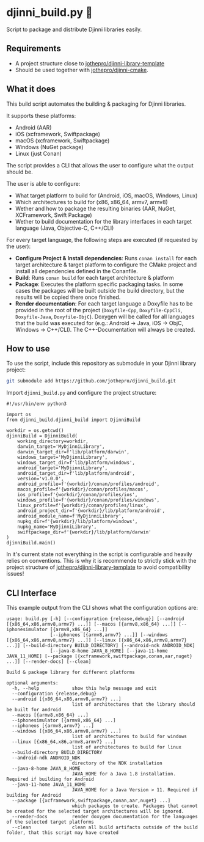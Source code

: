# djinni_build.py 🦎

Script to package and distribute Djinni libraries easily.

## Requirements

- A project structure close to [jothepro/djinni-library-template](https://github.com/jothepro/djinni-library-template)
- Should be used together with [jothepro/djinni-cmake](https://github.com/jothepro/djinni-cmake).


## What it does

This build script automates the building & packaging for Djinni libraries.

It supports these platforms:

- Android (AAR)
- iOS (xcframework, Swiftpackage)
- macOS (xcframework, Swiftpackage)
- Windows (NuGet package)
- Linux (just Conan)

The script provides a CLI that allows the user to configure what the output should be.

The user is able to configure:

- What target platform to build for (Android, iOS, macOS, Windows, Linux)
- Which architectures to build for (x86, x86_64, armv7, armv8)
- Wether and how to package the resulting binaries (AAR, NuGet, XCFramework, Swift Package)
- Wether to build documentation for the library interfaces in each target language (Java, Objective-C, C++/CLI)

For every target language, the following steps are executed (if requested by the user):

- **Configure Project & Install dependencies**: Runs `conan install` for each target architecture & target platform
  to configure the CMake project and install all dependencies defined in the Conanfile.
- **Build**: Runs `conan build` for each target architecture & platform
- **Package**: Executes the platform specific packaging tasks. In some cases the packages will be built outside the
  build directory, but the results will be copied there once finished.
- **Render documentation**: For each target language a Doxyfile has to be provided in the root of the project
  (`Doxyfile-Cpp`, `Doxyfile-CppCli`, `Doxyfile-Java`, `Doxyfile-ObjC`). Doxygen will be called for all languages that
  the build was executed for (e.g.: Android -> Java, iOS -> ObjC, Windows -> C++/CLI). The C++-Documentation will always
  be created.


## How to use

To use the script, include this repository as submodule in your Djinni library project:

```bash
git submodule add https://github.com/jothepro/djinni_build.git
```

Import `djinni_build.py` and configure the project structure:

```python3
#!/usr/bin/env python3

import os
from djinni_build.djinni_build import DjinniBuild

workdir = os.getcwd()
djinniBuild = DjinniBuild(
    working_directory=workdir,
    darwin_target='MyDjinniLibrary',
    darwin_target_dir=f'lib/platform/darwin',
    windows_target='MyDjinniLibrary',
    windows_target_dir=f'lib/platform/windows',
    android_target='MyDjinniLibrary',
    android_target_dir=f'lib/platform/android',
    version='v1.0.0',
    android_profile=f'{workdir}/conan/profiles/android',
    macos_profile=f'{workdir}/conan/profiles/macos',
    ios_profile=f'{workdir}/conan/profiles/ios',
    windows_profile=f'{workdir}/conan/profiles/windows',
    linux_profile=f'{workdir}/conan/profiles/linux',
    android_project_dir=f'{workdir}/lib/platform/android',
    android_module_name=f'MyDjinniLibrary',
    nupkg_dir=f'{workdir}/lib/platform/windows',
    nupkg_name='MyDjinniLibrary',
    swiftpackage_dir=f'{workdir}/lib/platform/darwin'
)
djinniBuild.main()
```

In it's current state not everything in the script is configurable and heavily relies on conventions.
This is why it is recommende to strictly stick with the project structure of [jothepro/djinni-library-template](https://github.com/jothepro/djinni-library-template)
to avoid compatibility issues!

## CLI Interface

This example output from the CLI shows what the configuration options are:

```
usage: build.py [-h] [--configuration {release,debug}] [--android [{x86_64,x86,armv8,armv7} ...]] [--macos [{armv8,x86_64} ...]] [--iphonesimulator [{armv8,x86_64} ...]]
                [--iphoneos [{armv8,armv7} ...]] [--windows [{x86_64,x86,armv8,armv7} ...]] [--linux [{x86_64,x86,armv8,armv7} ...]] [--build-directory BUILD_DIRECTORY] [--android-ndk ANDROID_NDK]
                [--java-8-home JAVA_8_HOME] [--java-11-home JAVA_11_HOME] [--package [{xcframework,swiftpackage,conan,aar,nuget} ...]] [--render-docs] [--clean]

Build & package library for different platforms

optional arguments:
  -h, --help            show this help message and exit
  --configuration {release,debug}
  --android [{x86_64,x86,armv8,armv7} ...]
                        list of architectures that the library should be built for android
  --macos [{armv8,x86_64} ...]
  --iphonesimulator [{armv8,x86_64} ...]
  --iphoneos [{armv8,armv7} ...]
  --windows [{x86_64,x86,armv8,armv7} ...]
                        list of architectures to build for windows
  --linux [{x86_64,x86,armv8,armv7} ...]
                        list of architectures to build for linux
  --build-directory BUILD_DIRECTORY
  --android-ndk ANDROID_NDK
                        directory of the NDK installation
  --java-8-home JAVA_8_HOME
                        JAVA_HOME for a Java 1.8 installation. Required if building for Android
  --java-11-home JAVA_11_HOME
                        JAVA_HOME for a Java Version > 11. Required if building for Android
  --package [{xcframework,swiftpackage,conan,aar,nuget} ...]
                        which packages to create. Packages that cannot be created for the selected target architectures will be ignored.
  --render-docs         render doxygen documentation for the languages of the selected target platforms
  --clean               clean all build artifacts outside of the build folder, that this script may have created
```